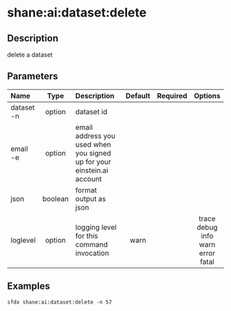 <!-- This file has been generated with command 'sfdx hardis:doc:plugin:generate'. Please do not update it manually or it may be overwritten -->
# shane:ai:dataset:delete

## Description

delete a dataset

## Parameters

|Name|Type|Description|Default|Required|Options|
|:---|:--:|:----------|:-----:|:------:|:-----:|
|dataset<br/>-n|option|dataset id||||
|email<br/>-e|option|email address you used when you signed up for your einstein.ai account||||
|json|boolean|format output as json||||
|loglevel|option|logging level for this command invocation|warn||trace<br/>debug<br/>info<br/>warn<br/>error<br/>fatal|

## Examples

```shell
sfdx shane:ai:dataset:delete -n 57
```


